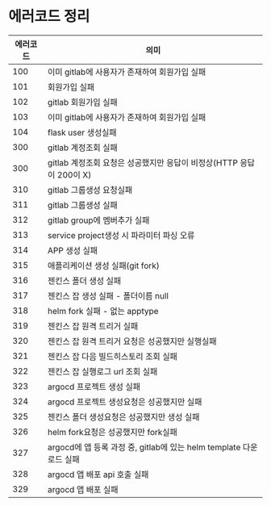 # 에러코드 정리

| 에러코드 | 의미 | 
| --------- | --------- |
| 100 | 이미 gitlab에 사용자가 존재하여 회원가입 실패 |
| 101 | 회원가입 실패 |
| 102 | gitlab 회원가입 실패 |
| 103 | 이미 gitlab에 사용자가 존재하여 회원가입 실패 |
| 104 | flask user 생성실패 |
| 300 | gitlab 계정조회 실패 |
| 300 | gitlab 계정조회 요청은 성공했지만 응답이 비정상(HTTP 응답이 200이 X) |
| 310 | gitlab 그룹생성 요청실패 |
| 311 | gitlab 그룹생성 실패 |
| 312 | gitlab group에 멤버추가 실패 |
| 313 | service project생성 시 파라미터 파싱 오류 |
| 314 | APP 생성 실패 |
| 315 | 애플리케이션 생성 실패(git fork) |
| 316 | 젠킨스 폴더 생성 실패 |
| 317 | 젠킨스 잡 생성 실패 - 폴더이름 null |
| 318 | helm fork 실패 - 없는 apptype |
| 319 | 젠킨스 잡 원격 트리거 실패 |
| 320 | 젠킨스 잡 원격 트리거 요청은 성공했지만 실행실패 |
| 321 | 젠킨스 잡 다음 빌드히스토리 조회 실패 |
| 322 | 젠킨스 잡 실행로그 url 조회 실패 |
| 323 | argocd 프로젝트 생성 실패 |
| 324 | argocd 프로젝트 생성요청은 성공했지만 실패 |
| 325 | 젠킨스 폴더 생성요청은 성공했지만 생성 실패 |
| 326 | helm fork요청은 성공했지만 fork실패 |
| 327 | argocd에 앱 등록 과정 중, gitlab에 있는 helm template 다운로드 실패 |
| 328 | argocd 앱 배포 api 호출 실패 |
| 329 | argocd 앱 배포 실패 |
